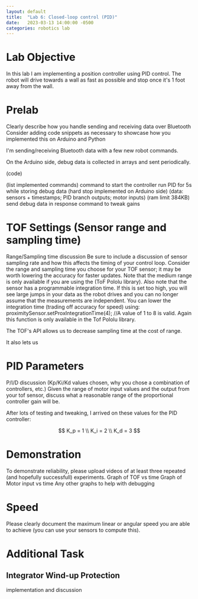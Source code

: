 ```yaml
---
layout: default
title:  "Lab 6: Closed-loop control (PID)"
date:   2023-03-13 14:00:00 -0500
categories: robotics lab
---
```

# Lab Objective

In this lab I am implementing a position controller using PID control. The
robot will drive towards a wall as fast as possible and stop once it's 1
foot away from the wall.

# Prelab
  Clearly describe how you handle sending and receiving data over Bluetooth
  Consider adding code snippets as necessary to showcase how you implemented this on Arduino and Python

I'm sending/receiving Bluetooth data with a few new robot commands.

On the Arduino side, debug data is collected in arrays and sent periodically.

(code)

(list implemented commands)
  command to start the controller
    run PID for 5s while storing debug data
      (hard stop implemented on Arduino side)
      (data: sensors + timestamps; PID branch outputs; motor inputs)
      (ram limit 384KB)
    send debug data in response
  command to tweak gains

# TOF Settings (Sensor range and sampling time)
  Range/Sampling time discussion
  Be sure to include a discussion of sensor sampling rate and how this affects the timing of your control loop. 
  Consider the range and sampling time you choose for your TOF sensor; it may be worth lowering the accuracy for faster updates. Note that the medium range is only available if you are using the (ToF Pololu library).
  Also note that the sensor has a programmable integration time. If this is set too high, you will see large jumps in your data as the robot drives and you can no longer assume that the measurements are independent. You can lower the integration time (trading off accuracy for speed) using: proximitySensor.setProxIntegrationTime(4); //A value of 1 to 8 is valid. Again this function is only available in the Tof Pololu library.

The TOF's API allows us to decrease sampling time at the cost of range.

It also lets us 

# PID Parameters
  P/I/D discussion (Kp/Ki/Kd values chosen, why you chose a combination of controllers, etc.)
  Given the range of motor input values and the output from your tof sensor, discuss what a reasonable range of the proportional controller gain will be.

After lots of testing and tweaking, I arrived on these values for the PID
controller:

$$ K_p = 1 \\ K_i = 2 \\ K_d = 3 $$

# Demonstration
  To demonstrate reliability, please upload videos of at least three repeated (and hopefully successfull) experiments.
  Graph of TOF vs time
  Graph of Motor input vs time
  Any other graphs to help with debugging

# Speed
  Please clearly document the maximum linear or angular speed you are able to achieve (you can use your sensors to compute this). 

# Additional Task
## Integrator Wind-up Protection
implementation and discussion
